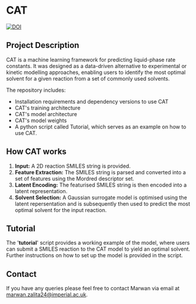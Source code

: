 # CAT
[![DOI](https://zenodo.org/badge/1037222864.svg)](https://doi.org/10.5281/zenodo.16887610)
## Project Description
CAT is a machine learning framework for predicting liquid-phase rate constants. It was designed as a data-driven alternative to experimental or kinetic modelling approaches, enabling users to identify the most optimal solvent for a given reaction from a set of commonly used solvents.

The repository includes:
- Installation requirements and dependency versions to use CAT
- CAT's training architecture
- CAT's model architecture
- CAT's model weights
- A python script called Tutorial, which serves as an example on how to use CAT. 

## How CAT works
1. **Input:** A 2D reaction SMILES string is provided.
2. **Feature Extraction:** The SMILES string is parsed and converted into a set of features using the Mordred descriptor set.
3. **Latent Encoding:** The featurised SMILES string is then encoded into a latent representation.
4. **Solvent Selection:** A Gaussian surrogate model is optimised using the latent repersentation and is subsequently then used to predict the most optimal solvent for the input reaction. 

## Tutorial 
The '**tutorial**' script provides a working example of the model, where users can submit a SMILES reaction to the CAT model to yield an optimal solvent. Further instructions on how to set up the model is provided in the script.   

## Contact
If you have any queries please feel free to contact Marwan via email at marwan.zalita24@imperial.ac.uk. 
